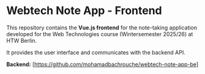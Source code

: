 # Webtech Note App - Frontend

This repository contains the **Vue.js frontend** for the note-taking application developed for the Web Technologies course (Wintersemester 2025/26) at HTW Berlin.

It provides the user interface and communicates with the backend API.

**Backend:** [https://github.com/mohamadbachrouche/webtech-note-app-be]
